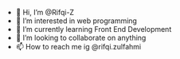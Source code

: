 - 👋 Hi, I’m @Rifqi-Z
- 👀 I’m interested in web programming
- 🌱 I’m currently learning Front End Development
- 💞️ I’m looking to collaborate on anything
- 📫 How to reach me ig @rifqi.zulfahmi

<!---
Rifqi-Z/Rifqi-Z is a ✨ special ✨ repository because its `README.md` (this file) appears on your GitHub profile.
You can click the Preview link to take a look at your changes.
--->
